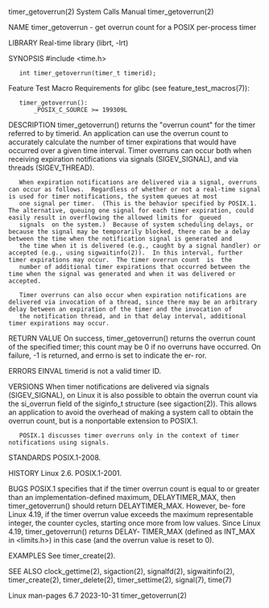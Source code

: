timer_getoverrun(2)                                                                         System Calls Manual                                                                         timer_getoverrun(2)

NAME
       timer_getoverrun - get overrun count for a POSIX per-process timer

LIBRARY
       Real-time library (librt, -lrt)

SYNOPSIS
       #include <time.h>

       int timer_getoverrun(timer_t timerid);

   Feature Test Macro Requirements for glibc (see feature_test_macros(7)):

       timer_getoverrun():
           _POSIX_C_SOURCE >= 199309L

DESCRIPTION
       timer_getoverrun()  returns  the  "overrun count" for the timer referred to by timerid.  An application can use the overrun count to accurately calculate the number of timer expirations that would
       have occurred over a given time interval.  Timer overruns can occur both when receiving expiration notifications via signals (SIGEV_SIGNAL), and via threads (SIGEV_THREAD).

       When expiration notifications are delivered via a signal, overruns can occur as follows.  Regardless of whether or not a real-time signal is used for timer notifications, the system queues at most
       one signal per timer.  (This is the behavior specified by POSIX.1.  The alternative, queuing one signal for each timer expiration, could easily result in overflowing the allowed limits for  queued
       signals  on the system.)  Because of system scheduling delays, or because the signal may be temporarily blocked, there can be a delay between the time when the notification signal is generated and
       the time when it is delivered (e.g., caught by a signal handler) or accepted (e.g., using sigwaitinfo(2)).  In this interval, further timer expirations may occur.  The timer overrun count  is  the
       number of additional timer expirations that occurred between the time when the signal was generated and when it was delivered or accepted.

       Timer overruns can also occur when expiration notifications are delivered via invocation of a thread, since there may be an arbitrary delay between an expiration of the timer and the invocation of
       the notification thread, and in that delay interval, additional timer expirations may occur.

RETURN VALUE
       On success, timer_getoverrun() returns the overrun count of the specified timer; this count may be 0 if no overruns have occurred.  On failure, -1 is returned, and errno is set to indicate the er‐
       ror.

ERRORS
       EINVAL timerid is not a valid timer ID.

VERSIONS
       When  timer notifications are delivered via signals (SIGEV_SIGNAL), on Linux it is also possible to obtain the overrun count via the si_overrun field of the siginfo_t structure (see sigaction(2)).
       This allows an application to avoid the overhead of making a system call to obtain the overrun count, but is a nonportable extension to POSIX.1.

       POSIX.1 discusses timer overruns only in the context of timer notifications using signals.

STANDARDS
       POSIX.1-2008.

HISTORY
       Linux 2.6.  POSIX.1-2001.

BUGS
       POSIX.1 specifies that if the timer overrun count is equal to or greater than an implementation-defined maximum, DELAYTIMER_MAX, then timer_getoverrun() should return DELAYTIMER_MAX.  However, be‐
       fore Linux 4.19, if the timer overrun value exceeds the maximum representable integer, the counter cycles, starting once more from low values.  Since Linux 4.19, timer_getoverrun() returns  DELAY‐
       TIMER_MAX (defined as INT_MAX in <limits.h>) in this case (and the overrun value is reset to 0).

EXAMPLES
       See timer_create(2).

SEE ALSO
       clock_gettime(2), sigaction(2), signalfd(2), sigwaitinfo(2), timer_create(2), timer_delete(2), timer_settime(2), signal(7), time(7)

Linux man-pages 6.7                                                                              2023-10-31                                                                             timer_getoverrun(2)
